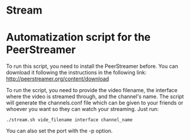 Stream
======

Automatization script for the PeerStreamer
======

To run this script, you need to install the PeerStreamer before. You can download it following the instructions in the following link: http://peerstreamer.org/content/download

To run the script, you need to provide the video filename, the interface where the video is streamed through, and the channel's name. The script will generate the channels.conf file which can be given to your friends or whoever you want so they can watch your streaming. Just run:

	./stream.sh vide_filename interface channel_name
	
You can also set the port with the -p option.
